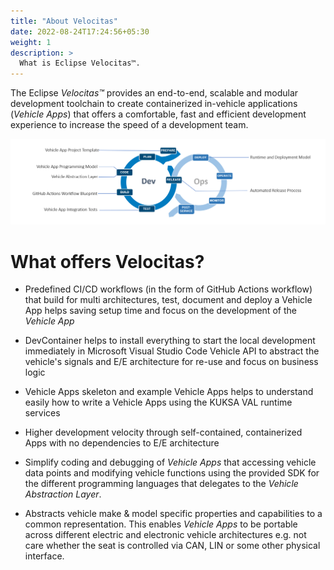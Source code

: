 ```yaml
---
title: "About Velocitas"
date: 2022-08-24T17:24:56+05:30
weight: 1
description: >
  What is Eclipse Velocitas™.
---
```


The Eclipse _Velocitas™_ provides an end-to-end, scalable and modular development toolchain to create containerized in-vehicle applications (_Vehicle Apps_) that offers a comfortable, fast and efficient development experience to increase the speed of a development team.

<img src="dev_ops_cycle.png" >

# What offers Velocitas? 

- Predefined CI/CD workflows (in the form of GitHub Actions workflow) that build for multi architectures, test, document and deploy a Vehicle App helps saving setup time and focus on the development of the _Vehicle App_
- DevContainer helps to install everything to start the local development immediately in Microsoft Visual Studio Code
Vehicle API to abstract the vehicle's signals and E/E architecture for re-use and focus on business logic
- Vehicle Apps skeleton and example Vehicle Apps helps to understand easily how to write a Vehicle Apps using the KUKSA VAL runtime services
- Higher development velocity through self-contained, containerized Apps with no dependencies to E/E architecture

- Simplify coding and debugging of _Vehicle Apps_ that accessing vehicle data points and modifying vehicle functions 
using the provided SDK for the different programming languages that delegates to the _Vehicle Abstraction Layer_.
- Abstracts vehicle make & model specific properties and capabilities to a common representation. 
This enables _Vehicle Apps_ to be portable across different electric and electronic vehicle architectures 
e.g. not care whether the seat is controlled via CAN, LIN or some other physical interface.
